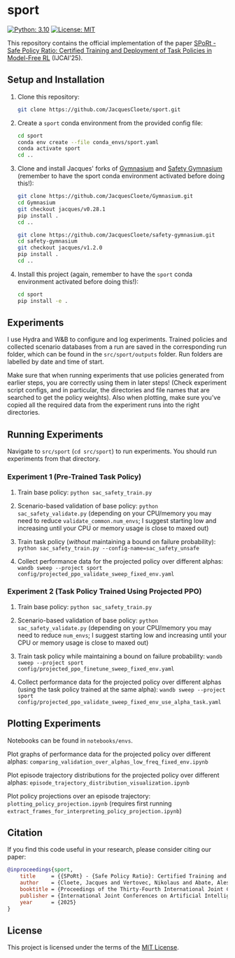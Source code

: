 # sport

[![Python: 3.10](https://img.shields.io/badge/Python-3.10-blue.svg)](https://www.python.org/downloads/release/python-3100/)
[![License: MIT](https://img.shields.io/badge/License-MIT-yellow.svg)](https://opensource.org/licenses/MIT)

This repository contains the official implementation of the paper [SPoRt - Safe Policy Ratio: Certified Training and Deployment of Task Policies in Model-Free RL](https://arxiv.org/abs/2504.06386) (IJCAI'25).

## Setup and Installation

1. Clone this repository:
    ```bash
    git clone https://github.com/JacquesCloete/sport.git
    ```

1. Create a `sport` conda environment from the provided config file:
    ```bash
    cd sport
    conda env create --file conda_envs/sport.yaml
    conda activate sport
    cd ..
    ```

1. Clone and install Jacques' forks of [Gymnasium](https://github.com/JacquesCloete/Gymnasium) and [Safety Gymnasium](https://github.com/JacquesCloete/safety-gymnasium) (remember to have the sport conda environment activated before doing this!):
    ```bash
    git clone https://github.com/JacquesCloete/Gymnasium.git
    cd Gymnasium
    git checkout jacques/v0.28.1
    pip install .
    cd ..

    git clone https://github.com/JacquesCloete/safety-gymnasium.git
    cd safety-gymnasium
    git checkout jacques/v1.2.0
    pip install .
    cd ..
    ```

1. Install this project (again, remember to have the `sport` conda environment activated before doing this!):
    ```bash
    cd sport
    pip install -e .
    ```

## Experiments

I use Hydra and W&B to configure and log experiments. Trained policies and collected scenario databases from a run are saved in the corresponding run folder, which can be found in the `src/sport/outputs` folder. Run folders are labelled by date and time of start.

Make sure that when running experiments that use policies generated from earlier steps, you are correctly using them in later steps! (Check experiment script configs, and in particular, the directories and file names that are searched to get the policy weights). Also when plotting, make sure you've copied all the required data from the experiment runs into the right directories.

## Running Experiments
Navigate to `src/sport` (`cd src/sport`) to run experiments. You should run experiments from that directory.

### Experiment 1 (Pre-Trained Task Policy)

1. Train base policy: `python sac_safety_train.py`

2. Scenario-based validation of base policy:
`python sac_safety_validate.py`
(depending on your CPU/memory you may need to reduce `validate_common.num_envs`; I suggest starting low and increasing until your CPU or memory usage is close to maxed out)

3. Train task policy (*without* maintaining a bound on failure probability): `python sac_safety_train.py --config-name=sac_safety_unsafe`

4. Collect performance data for the projected policy over different alphas:
`wandb sweep --project sport config/projected_ppo_validate_sweep_fixed_env.yaml`

### Experiment 2 (Task Policy Trained Using Projected PPO)

1. Train base policy: `python sac_safety_train.py`

2. Scenario-based validation of base policy:
`python sac_safety_validate.py`
(depending on your CPU/memory you may need to reduce `num_envs`; I suggest starting low and increasing until your CPU or memory usage is close to maxed out)

3. Train task policy while maintaining a bound on failure probability: `wandb sweep --project sport config/projected_ppo_finetune_sweep_fixed_env.yaml`

4. Collect performance data for the projected policy over different alphas (using the task policy trained at the same alpha):
`wandb sweep --project sport config/projected_ppo_validate_sweep_fixed_env_use_alpha_task.yaml`

## Plotting Experiments
Notebooks can be found in `notebooks/envs`.

Plot graphs of performance data for the projected policy over different alphas: `comparing_validation_over_alphas_low_freq_fixed_env.ipynb`

Plot episode trajectory distributions for the projected policy over different alphas: `episode_trajectory_distribution_visualization.ipynb`

Plot policy projections over an episode trajectory: `plotting_policy_projection.ipynb` (requires first running `extract_frames_for_interpreting_policy_projection.ipynb`)

## Citation
If you find this code useful in your research, please consider citing our paper:
```bibtex
@inproceedings{sport,
    title     = {{SPoRt} - {Safe Policy Ratio}: Certified Training and Deployment of Task Policies in Model-Free {RL}},
    author    = {Cloete, Jacques and Vertovec, Nikolaus and Abate, Alessandro},
    booktitle = {Proceedings of the Thirty-Fourth International Joint Conference on Artificial Intelligence, {IJCAI-25}},
    publisher = {International Joint Conferences on Artificial Intelligence Organization},
    year      = {2025}
}
```

## License
This project is licensed under the terms of the [MIT License](LICENSE).